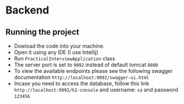 # Backend

## Running the project
- Dowload the code into your machine. <br>
- Open it using any IDE (I use Intellij) <br>
- Run `PracticalInterviewApplication` class
- The server port is set to `9092` instead of default tomcat `8080`
- To view the available endpoints please see the following swagger documentation `http://localhost:9092/swagger-ui.html`
- Incase you need to access the database, follow this link `http://localhost:9092/h2-console` and username: `sa` and password `123456`

